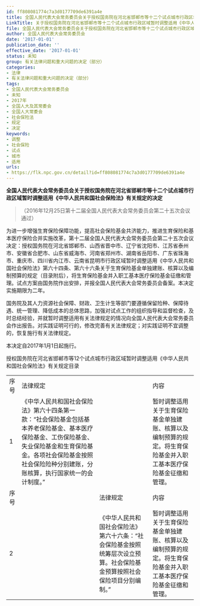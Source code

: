 ```yaml
---
id: ff808081774c7a3d0177709de6391a4e
title: 全国人民代表大会常务委员会关于授权国务院在河北省邯郸市等十二个试点城市行政区域暂时调整适用《中华人民共和国社会保险法》有关规定的决定
LinkTitle: 关于授权国务院在河北省邯郸市等十二个试点城市行政区域暂时调整适用《中华人民共和国社会保险法》有关规定的决定
file: 全国人民代表大会常务委员会关于授权国务院在河北省邯郸市等十二个试点城市行政区域暂时调整适用《中华人民共和国社会保险法》有关规定的决定_ff808081774c7a3d0177709de6391a4e.docx
author: 全国人民代表大会常务委员会
date: '2017-01-01'
publication_date: ''
effective_date: '2017-01-01'
status: 未知
group: 有关法律问题和重大问题的决定（部分）
categories:
- 法律
- 有关法律问题和重大问题的决定（部分）
tags:
- 全国人民代表大会常务委员会
- 未知
- 2017年
- 全国人大及其常委会
- 全国人大常委会
- 社会保险法
- 规定
- 决定
keywords:
- 调整
- 社会保险
- 试点
- 城市
- 适用
urls:
- https://flk.npc.gov.cn/detail?id=ff808081774c7a3d0177709de6391a4e
---
```


**全国人民代表大会常务委员会关于授权国务院在河北省邯郸市等十二个试点城市行政区域暂时调整适用《中华人民共和国社会保险法》有关规定的决定**

> （2016年12月25日第十二届全国人民代表大会常务委员会第二十五次会议通过）

为进一步增强生育保险保障功能，提高社会保险基金共济能力，推进生育保险和基本医疗保险合并实施改革，第十二届全国人民代表大会常务委员会第二十五次会议决定：授权国务院在河北省邯郸市、山西省晋中市、辽宁省沈阳市、江苏省泰州市、安徽省合肥市、山东省威海市、河南省郑州市、湖南省岳阳市、广东省珠海市、重庆市、四川省内江市、云南省昆明市行政区域暂时调整适用《中华人民共和国社会保险法》第六十四条、第六十六条关于生育保险基金单独建账、核算以及编制预算的规定（目录附后），将生育保险基金并入职工基本医疗保险基金征缴和管理。试点方案由国务院作出安排，并报全国人民代表大会常务委员会备案。本决定实施期限为二年。

国务院及其人力资源社会保障、财政、卫生计生等部门要遵循保留险种、保障待遇、统一管理、降低成本的总体思路，加强对试点工作的组织指导和监督检查，及时总结经验，并就暂时调整适用有关法律规定的情况向全国人民代表大会常务委员会作出报告。对实践证明可行的，修改完善有关法律规定；对实践证明不宜调整的，恢复施行有关法律规定。

本决定自2017年1月1日起施行。

授权国务院在河北省邯郸市等12个试点城市行政区域暂时调整适用《中华人民共和国社会保险法》有关规定目录

|  |  |  |  |
| --- | --- | --- | --- |
| 序号 | 法律规定 | | 内容 |
| 1 | 《中华人民共和国社会保险法》第六十四条第一款：“社会保险基金包括基本养老保险基金、基本医疗保险基金、工伤保险基金、失业保险基金和生育保险基金。各项社会保险基金按照社会保险险种分别建账，分账核算，执行国家统一的会计制度。” | | 暂时调整适用关于生育保险基金单独建账、核算以及编制预算的规定。将生育保险基金并入职工基本医疗保险基金征缴和管理。 |
| 序号 | | 法律规定 | 内容 |
| 2 | | 《中华人民共和国社会保险法》第六十六条：“社会保险基金按照统筹层次设立预算。社会保险基金预算按照社会保险项目分别编制。” | 暂时调整适用关于生育保险基金单独建账、核算以及编制预算的规定。将生育保险基金并入职工基本医疗保险基金征缴和管理。 |
